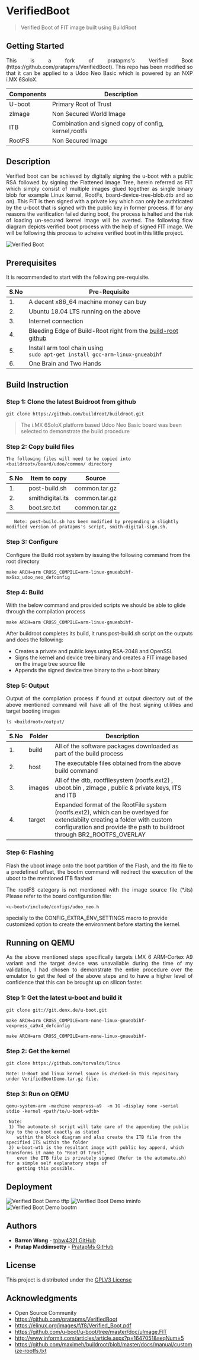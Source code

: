 # VerifiedBoot
>Verified Boot of FIT image built using BuildRoot

## Getting Started
<p align="justify">
This is a fork of pratapms's Verified Boot (https://github.com/pratapms/VerifiedBoot). This repo has been modified so that it can be applied to a Udoo Neo Basic which is powered by an NXP i.MX 6SoloX.
</p>

| Components | Description |
| ---         |     ---      |
| U-boot | Primary Root of Trust |
| zImage | Non Secured World Image |
| ITB | Combination and signed copy of config, kernel,rootfs |
| RootFS | Non Secured Image |

## Description

<p align="justify">Verified boot can be achieved by digitally signing the u-boot with a public RSA followed by signing the Flattened Image Tree, herein referred as FIT which simply consist of multiple images glued together as single binary blob for example Linux kernel, RootFs, board-device-tree-blob.dtb and so on). This FIT is then signed with a private key which can only be authticated by the u-boot that is signed with the public key in former process. If for any reasons the verification failed during boot, the process is halted and the risk of loading un-secured kernel image will be averted. The following flow diagram depicts verified boot process with the help of signed FIT image. We will be following this process to acheive verified boot in this little project.</p>

![Verified Boot](https://github.com/pratapms/VerifiedBoot/blob/master/Verified-Boot.png)

## Prerequisites

It is recommended to start with the following pre-requisite.

| S.No | Pre-Requisite |
| ---         |     ---      |
| 1.   | A decent x86_64 machine money can buy     |
| 2.   | Ubuntu 18.04 LTS running on the above       |
| 3.   | Internet connection     |
| 4.   | Bleeding Edge of Build-Root right from the [build-root github](https://github.com/buildroot/buildroot.git)
| 5.   | Install arm tool chain using <br /> ``` sudo apt-get install gcc-arm-linux-gnueabihf ``` |
| 6.   | One Brain and Two Hands       |

## Build Instruction

### Step 1: Clone the latest Buidroot from github

``` git clone https://github.com/buildroot/buildroot.git ```

> The i.MX 6SoloX platform based Udoo Neo Basic board was been selected to demonstrate the build procedure

### Step 2: Copy build files
```The following files will need to be copied into <buildroot>/board/udoo/common/ directory```

| S.No | Item to copy          | Source         |
| ---  | ---                   | ---            |
| 1.   | post-build.sh         | common.tar.gz  |
| 2.   | smithdigital.its      | common.tar.gz  |
| 3.   | boot.src.txt          | common.tar.gz  |

       Note: post-build.sh has been modified by prepending a slightly modified version of pratapms's script, smith-digital-sign.sh.
       
### Step 3: Configure
Configure the Build root system by issuing the following command from the root directory

``` make ARCH=arm CROSS_COMPILE=arm-linux-gnueabihf- mx6sx_udoo_neo_defconfig ```

### Step 4: Build
With the below command and provided scripts we should be able to glide through the compilation process

``` make ARCH=arm CROSS_COMPILE=arm-linux-gnueabihf- ```

After buildroot completes its build, it runs post-build.sh script on the outputs and does the following:
* Creates a private and public keys using RSA-2048 and OpenSSL
* Signs the kernel and device tree binary and creates a FIT image based on the image tree source file
* Appends the signed device tree binary to the u-boot binary
       
### Step 5: Output
<p align="justify">
Output of the compilation process if found at output directory out of the above mentioned command will have all of the host signing utilities and target booting images
</p>

``` ls <buildroot>/output/ ```

| S.No | Folder | Description |
| --- | --- | --- |
| 1. | build | All of the software packages downloaded as part of the build process |
| 2. | host | The executable files obtained from the above build command |
| 3. | images | All of the dtb, rootfilesystem (rootfs.ext2) , uboot.bin , zImage , public & private keys, ITS and ITB
| 4. | target | Expanded format of the RootFile system (rootfs.ext2), which can be overlayed for extendabiity creating a folder with custom configuration and provide the path to buildroot through BR2_ROOTFS_OVERLAY |
 
### Step 6: Flashing
<p align="justify">
Flash the uboot image onto the  boot partition of the Flash, and the itb file to a predefined offset, the bootm command will redirect the execution of the uboot to the mentioned ITB flashed
</p>
           
<p align="justify">
The rootFS category is not mentioned with the image source file (*.its) Please refer to the board configuration file:

``` <u-boot>/include/configs/udoo_neo.h ```

specially to the CONFIG_EXTRA_ENV_SETTINGS macro to  provide customized option to create the environment before starting the kernel.
</p>

## Running on QEMU
<p align="justify">
As the above mentioned steps specifically targets i.MX 6 ARM-Cortex A9 variant and the target device was unavailable during the time of my validation, I had chosen to demonstrate the entire procedure over the emulator to get the feel of the above steps and to have a higher level of confidence that this can be brought up on silicon faster.
</p>

### Step 1: Get the latest u-boot and build it

``` git clone git://git.denx.de/u-boot.git ```

``` make ARCH=arm CROSS_COMPILE=arm-none-linux-gnueabihf- vexpress_ca9x4_defconfig ```

``` make ARCH=arm CROSS_COMPILE=arm-none-linux-gnueabihf- ```

### Step 2: Get the kernel

``` git clone https://github.com/torvalds/linux ```

    Note: U-Boot and linux kernel souce is checked-in this repository under VerifiedBootDemo.tar.gz file.
       
 ### Step 3: Run on QEMU
 
 ``` qemu-system-arm -machine vexpress-a9  -m 1G -display none -serial stdio -kernel <path/to/u-boot-wdtb> ```

     Note:
     1) The automate.sh script will take care of the appending the public key to the u-boot exactly as stated 
        within the block diagram and also create the ITB file from the specified ITS within the folder
     2) u-boot-wtb is the resultant image with public key append, which transforms it name to "Root Of Trust",
        even the ITB file is privately signed (Refer to the automate.sh) for a simple self explanatory steps of
        getting this possible.

## Deployment
![Verified Boot Demo tftp](https://github.com/tpbw4321/VerifiedBoot/blob/master/qemu-fit-1.png)
![Verified Boot Demo iminfo](https://github.com/tpbw4321/VerifiedBoot/blob/master/qemu-fit-2.png)
![Verified Boot Demo bootm](https://github.com/tpbw4321/VerifiedBoot/blob/master/qemu-fit-3.png)

## Authors
* **Barron Wong** - [tpbw4321 GitHub](https://github.com/tpbw4321)
* **Pratap Maddimsetty** - [PratapMs GitHub](https://github.com/pratpms)

## License

This project is distributed under the [GPLV3 License](https://opensource.org/licenses/GPL-3.0)

## Acknowledgments

* Open Source Community
* https://github.com/pratapms/VerifiedBoot
* https://elinux.org/images/f/f8/Verified_Boot.pdf
* https://github.com/u-boot/u-boot/tree/master/doc/uImage.FIT
* http://www.informit.com/articles/article.aspx?p=1647051&seqNum=5
* https://github.com/maximeh/buildroot/blob/master/docs/manual/customize-rootfs.txt


